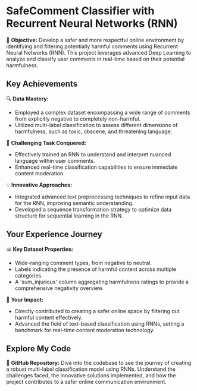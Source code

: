 

# SafeComment Classifier with Recurrent Neural Networks (RNN)

🎯 **Objective:** Develop a safer and more respectful online environment by identifying and filtering potentially harmful comments using Recurrent Neural Networks (RNN). This project leverages advanced Deep Learning to analyze and classify user comments in real-time based on their potential harmfulness.

## Key Achievements

🔍 **Data Mastery:**
  - Employed a complex dataset encompassing a wide range of comments from explicitly negative to completely non-harmful.
  - Utilized multi-label classification to assess different dimensions of harmfulness, such as toxic, obscene, and threatening language.

🌟 **Challenging Task Conquered:**
  - Effectively trained an RNN to understand and interpret nuanced language within user comments.
  - Enhanced real-time classification capabilities to ensure immediate content moderation.

💡 **Innovative Approaches:**
  - Integrated advanced text preprocessing techniques to refine input data for the RNN, improving semantic understanding.
  - Developed a sequence transformation strategy to optimize data structure for sequential learning in the RNN.

## Your Experience Journey

📊 **Key Dataset Properties:**
  - Wide-ranging comment types, from negative to neutral.
  - Labels indicating the presence of harmful content across multiple categories.
  - A 'sum_injurious' column aggregating harmfulness ratings to provide a comprehensive negativity overview.

🔮 **Your Impact:**
  - Directly contributed to creating a safer online space by filtering out harmful content effectively.
  - Advanced the field of text-based classification using RNNs, setting a benchmark for real-time content moderation technology.

## Explore My Code

🔗 **GitHub Repository:** Dive into the codebase to see the journey of creating a robust multi-label classification model using RNNs. Understand the challenges faced, the innovative solutions implemented, and how the project contributes to a safer online communication environment.

